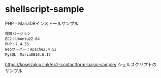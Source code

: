 # shellscript-sample

PHP・MariaDBインストールサンプル
```
環境バージョン
EC2：Ubuntu22.04
PHP：7.4.33
Webサーバー：Apache2.4.52
MySQL：MariaDB10.6.12
```

https://koseizakio.link/ec2-contactform-basic-sample/
シェルスクリプトのサンプル
